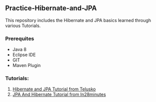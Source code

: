 ## Practice-Hibernate-and-JPA
This repository includes the Hibernate and JPA basics learned through various Tutorials.

### Prerequites
- Java 8
- Eclipse IDE
- GIT
- Maven Plugin

### Tutorials:
1. [Hibernate and JPA Tutorial from Telusko](https://github.com/DhwaniSondhi/Practice-Hibernate-and-JPA/tree/master/Hibernate%20and%20JPA%20Tutorial%20with%20Telusko) 
2. [JPA And Hibernate Tutorial from In28minutes](https://github.com/DhwaniSondhi/Practice-Hibernate-and-JPA/tree/master/JPA%20and%20Hibernate%20Tutorial%20using%20Spring%20with%20in28minutes)
